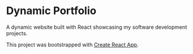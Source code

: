 # Dynamic Portfolio

A dynamic website built with React showcasing my software development projects.

This project was bootstrapped with [Create React App](https://github.com/facebook/create-react-app).
